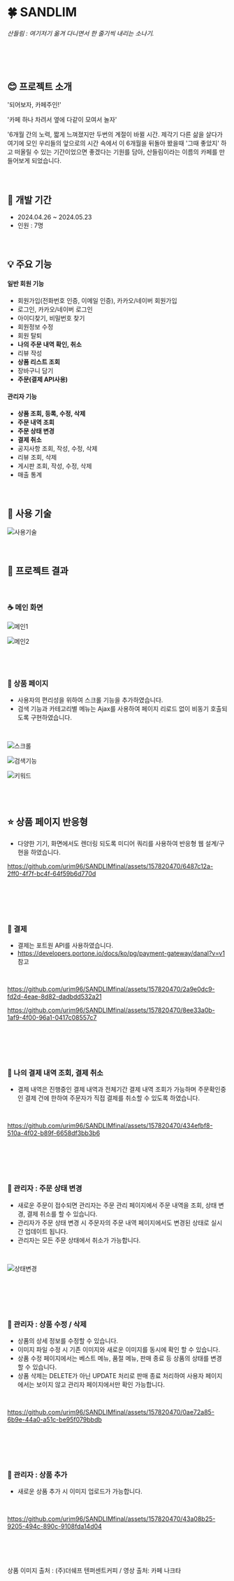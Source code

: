# :four_leaf_clover:  SANDLIM
###### 산들림 : 여기저기 옮겨 다니면서 한 줄기씩 내리는 소나기.
<br><br>
## :blush: 프로젝트 소개 

'되어보자, 카페주인!'

'카페 하나 차려서 옆에 다같이 모여서 놀자'

'6개월 간의 노력, 짧게 느껴졌지만 두번의 계절이 바뀔 시간. 제각기 다른 삶을 살다가 여기에 모인 우리들의 앞으로의 시간 속에서 이 6개월을 뒤돌아 봤을때 '그때 좋았지' 하고 떠올릴 수 있는 기간이었으면 좋겠다는 기원를 담아,
산들림이라는 이름의 카페를 만들어보게 되었습니다. 
<br><br><br>

## :date: 개발 기간
- 2024.04.26 ~ 2024.05.23
- 인원 : 7명
<br><br><br>

## :bulb: 주요 기능
#### 일반 회원 기능
- 회원가입(전화번호 인증, 이메일 인증), 카카오/네이버 회원가입
- 로그인, 카카오/네이버 로그인
- 아이디찾기, 비밀번호 찾기
- 회원정보 수정
- 회원 탈퇴
- __나의 주문 내역 확인, 취소__
- 리뷰 작성
- __상품 리스트 조회__
- 장바구니 담기
- __주문(결제 API사용)__
#### 관리자 기능
- __상품 조회, 등록, 수정, 삭제__
- __주문 내역 조회__
- __주문 상태 변경__
- __결제 취소__
- 공지사항 조회, 작성, 수정, 삭제
- 리뷰 조회, 삭제
- 게시판 조회, 작성, 수정, 삭제
- 매출 통계
<br><br><br>

## :wrench: 사용 기술
![사용기술](https://github.com/urim96/urim96final/assets/157820470/18ebbdbe-988a-4fe1-8aa7-29fce689025e)
<br><br><br>
## :movie_camera: 프로젝트 결과
<br>

### :coffee: 메인 화면

![메인1](https://github.com/urim96/SANDLIMfinal/assets/157820470/79e3ee3a-d824-4d0f-b10f-760dd3db2bf9)

![메인2](https://github.com/urim96/SANDLIMfinal/assets/157820470/0fc50e85-fb95-4417-a46f-7355b0311300)
<br><br><br><br>
### :cake: 상품 페이지

- 사용자의 편리성을 위하여 스크롤 기능을 추가하였습니다.
- 검색 기능과 카테고리별 메뉴는 Ajax를 사용하여 페이지 리로드 없이 비동기 호출되도록 구현하였습니다. 
<br>

![스크롤](https://github.com/urim96/SANDLIMfinal/assets/157820470/c45df98b-c888-4749-91d6-d74a566e0841)

![검색기능](https://github.com/urim96/SANDLIMfinal/assets/157820470/d20edef0-5a54-4ccf-8044-c84b3e92019a)

![키워드](https://github.com/urim96/SANDLIMfinal/assets/157820470/49a8b249-c089-42e4-a546-c0e1b760700e)
<br><br><br><br>
## :star: 상품 페이지 반응형

- 다양한 기기, 화면에서도 렌더링 되도록 미디어 쿼리를 사용하여 반응형 웹 설계/구현을 하였습니다.

https://github.com/urim96/SANDLIMfinal/assets/157820470/6487c12a-2ff0-4f7f-bc4f-64f59b6d770d

<br><br><br><br>
### :money_with_wings: 결제

- 결제는 포트원 API를 사용하였습니다.
- https://developers.portone.io/docs/ko/pg/payment-gateway/danal?v=v1 참고
<br>

https://github.com/urim96/SANDLIMfinal/assets/157820470/2a9e0dc9-fd2d-4eae-8d82-dadbdd532a21

https://github.com/urim96/SANDLIMfinal/assets/157820470/8ee33a0b-1af9-4f00-96a1-0417c08557c7

<br><br><br><br>
### :page_with_curl: 나의 결제 내역 조회, 결제 취소

- 결제 내역은 진행중인 결제 내역과 전체기간 결제 내역 조회가 가능하며 주문확인중인 결제 건에 한하여 주문자가 직접 결제를 취소할 수 있도록 하였습니다.
<br>

https://github.com/urim96/SANDLIMfinal/assets/157820470/434efbf8-510a-4f02-b89f-6658df3bb3b6

<br><br><br><br>
### :bell: 관리자 : 주문 상태 변경 

- 새로운 주문이 접수되면 관리자는 주문 관리 페이지에서 주문 내역을 조회, 상태 변경, 결제 취소를 할 수 있습니다.
- 관리자가 주문 상태 변경 시 주문자의 주문 내역 페이지에서도 변경된 상태로 실시간 업데이트 됩니다.
- 관리자는 모든 주문 상태에서 취소가 가능합니다.
<br>

![상태변경](https://github.com/urim96/SANDLIMfinal/assets/157820470/451bd0a7-b23c-4bbf-ab3d-ae8f205f0776)

<br><br><br><br>
### :cookie: 관리자 : 상품 수정 / 삭제 

- 상품의 상세 정보를 수정할 수 있습니다.
- 이미지 파일 수정 시 기존 이미지와 새로운 이미지를 동시에 확인 할 수 있습니다.
- 상품 수정 페이지에서는 베스트 메뉴, 품절 메뉴, 판매 종료 등 상품의 상태를 변경 할 수 있습니다.
- 상품 삭제는 DELETE가 아닌 UPDATE 처리로 판매 종료 처리하여 사용자 페이지에서는 보이지 않고 관리자 페이지에서만 확인 가능합니다.
<br>

https://github.com/urim96/SANDLIMfinal/assets/157820470/0ae72a85-6b9e-44a0-a51c-be95f079bbdb

<br><br><br><br>
### :birthday: 관리자 : 상품 추가

- 새로운 상품 추가 시 이미지 업로드가 가능합니다.
<br>

https://github.com/urim96/SANDLIMfinal/assets/157820470/43a08b25-9205-494c-890c-9108fda14d04


<br><br><br><br>
상품 이미지 출처 : (주)더쉐프 텐퍼센트커피 / 영상 출처: 카페 나크타
